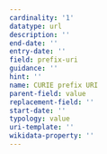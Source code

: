 ```yaml
---
cardinality: '1'
datatype: url
description: ''
end-date: ''
entry-date: ''
field: prefix-uri
guidance: ''
hint: ''
name: CURIE prefix URI
parent-field: value
replacement-field: ''
start-date: ''
typology: value
uri-template: ''
wikidata-property: ''
---
```

